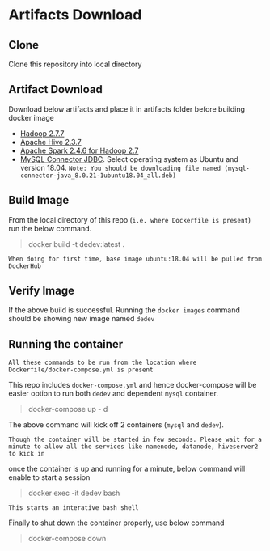 # Artifacts Download

## Clone

Clone this repository into local directory

## Artifact Download

Download below artifacts and place it in artifacts folder before building docker image

+ [Hadoop 2.7.7](https://archive.apache.org/dist/hadoop/common/hadoop-2.7.7/hadoop-2.7.7.tar.gz)
+ [Apache Hive 2.3.7](https://downloads.apache.org/hive/hive-2.3.7/apache-hive-2.3.7-bin.tar.gz)
+ [Apache Spark 2.4.6 for Hadoop 2.7](https://www.apache.org/dyn/closer.lua/spark/spark-2.4.6/spark-2.4.6-bin-hadoop2.7.tgz)
+ [MySQL Connector JDBC](https://dev.mysql.com/downloads/connector/j/). Select operating system as Ubuntu and version 18.04. `Note: You should be downloading file named (mysql-connector-java_8.0.21-1ubuntu18.04_all.deb)`

## Build Image

From the local directory of this repo (`i.e. where Dockerfile is present`) run the below command.

> docker build -t dedev:latest .

```
When doing for first time, base image ubuntu:18.04 will be pulled from DockerHub
```

## Verify Image

If the above build is successful. Running the `docker images` command should be showing new image named `dedev`

## Running the container

```
All these commands to be run from the location where Dockerfile/docker-compose.yml is present
```
This repo includes `docker-compose.yml` and hence docker-compose will be easier option to run both `dedev` and dependent `mysql` container.

> docker-compose up - d

The above command will kick off 2 containers (`mysql` and `dedev`). 
```
Though the container will be started in few seconds. Please wait for a minute to allow all the services like namenode, datanode, hiveserver2 to kick in
```

once the container is up and running for a minute, below command will enable to start a session

> docker exec -it dedev bash

```
This starts an interative bash shell
```

Finally to shut down the container properly, use below command

> docker-compose down




